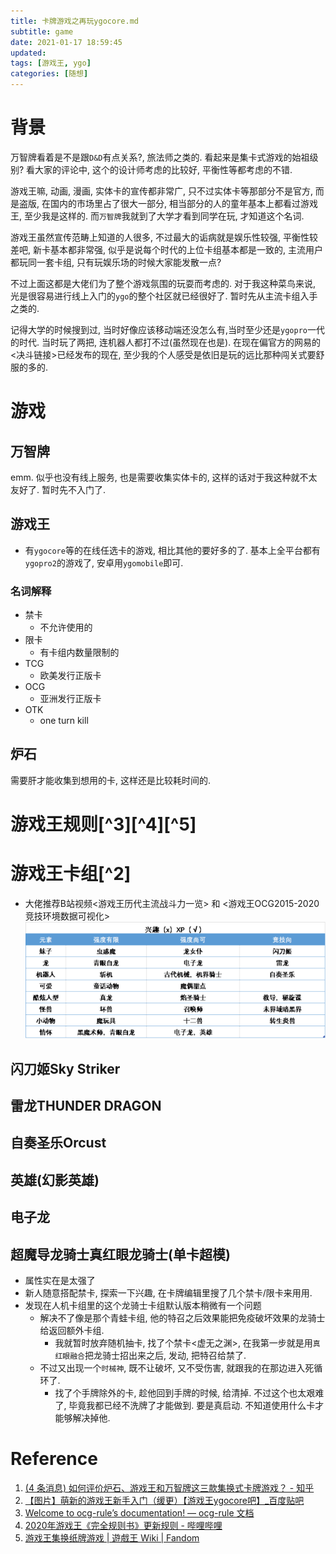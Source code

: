 ```yaml
---
title: 卡牌游戏之再玩ygocore.md
subtitle: game
date: 2021-01-17 18:59:45
updated:
tags: [游戏王, ygo]
categories: [随想]
---
```


# 背景
万智牌看着是不是跟`D&D`有点关系?, 旅法师之类的. 看起来是集卡式游戏的始祖级别? 看大家的评论中, 这个的设计师考虑的比较好, 平衡性等都考虑的不错.

游戏王嘛, 动画, 漫画, 实体卡的宣传都非常广, 只不过实体卡等那部分不是官方, 而是盗版, 在国内的市场里占了很大一部分, 相当部分的人的童年基本上都看过游戏王, 至少我是这样的. 而`万智牌`我就到了大学才看到同学在玩, 才知道这个名词.

游戏王虽然宣传范畴上知道的人很多, 不过最大的诟病就是娱乐性较强, 平衡性较差吧, 新卡基本都非常强, 似乎是说每个时代的上位卡组基本都是一致的, 主流用户都玩同一套卡组, 只有玩娱乐场的时候大家能发散一点? 

不过上面这都是大佬们为了整个游戏氛围的玩耍而考虑的. 对于我这种菜鸟来说, 光是很容易进行线上入门的`ygo`的整个社区就已经很好了. 暂时先从主流卡组入手之类的.

记得大学的时候搜到过, 当时好像应该移动端还没怎么有,当时至少还是`ygopro`一代的时代. 当时玩了两把, 连机器人都打不过(虽然现在也是). 在现在偏官方的网易的<决斗链接>已经发布的现在, 至少我的个人感受是依旧是玩的远比那种闯关式要舒服的多的.


# 游戏

## 万智牌
emm. 似乎也没有线上服务, 也是需要收集实体卡的, 这样的话对于我这种就不太友好了. 暂时先不入门了.

## 游戏王
* 有`ygocore`等的在线任选卡的游戏, 相比其他的要好多的了. 基本上全平台都有`ygopro2`的游戏了, 安卓用`ygomobile`即可. 

### 名词解释
* 禁卡
  * 不允许使用的
* 限卡
  * 有卡组内数量限制的
* TCG
  * 欧美发行正版卡
* OCG
  * 亚洲发行正版卡
* OTK
  * one turn kill

## 炉石
需要肝才能收集到想用的卡, 这样还是比较耗时间的.

# 游戏王规则[^3][^4][^5]



# 游戏王卡组[^2]
* 大佬推荐B站视频<游戏王历代主流战斗力一览> 和 <游戏王OCG2015-2020竞技环境数据可视化>
![](卡牌游戏/卡牌游戏_2021-01-17-16-00-00.png)

## 闪刀姬Sky Striker  
## 雷龙THUNDER DRAGON

## 自奏圣乐Orcust

## 英雄(幻影英雄)


## 电子龙

## 超魔导龙骑士真红眼龙骑士(单卡超模)
* 属性实在是太强了
* 新人随意搭配禁卡, 探索一下兴趣, 在卡牌编辑里搜了几个禁卡/限卡来用用.
* 发现在人机卡组里的这个龙骑士卡组默认版本稍微有一个问题
  * 解决不了像是那个青蛙卡组, 他的特召之后效果能把免疫破坏效果的龙骑士给返回额外卡组.
    * 我就暂时放弃随机抽卡, 找了个禁卡<虚无之渊>, 在我第一步就是用`真红眼融合`把龙骑士招出来之后, 发动, 把特召给禁了.
  * 不过又出现一个`时械神`, 既不让破坏, 又不受伤害, 就跟我的在那边进入死循环了. 
    * 找了个手牌除外的卡, 趁他回到手牌的时候, 给清掉. 不过这个也太艰难了, 毕竟我都已经不洗牌了才能做到. 要是真启动. 不知道使用什么卡才能够解决掉他.

# Reference
1. [\(4 条消息\) 如何评价炉石、游戏王和万智牌这三款集换式卡牌游戏？ \- 知乎](https://www.zhihu.com/question/24614903)
2. [【图片】萌新的游戏王新手入门（缓更）【游戏王ygocore吧】\_百度贴吧](http://c.tieba.baidu.com/p/6667230310?fr=good)
3. [Welcome to ocg\-rule’s documentation\! — ocg\-rule 文档](https://ocg-rule.readthedocs.io/zh_CN/latest/)
4. [2020年游戏王《完全规则书》更新规则 \- 哔哩哔哩](https://www.bilibili.com/read/cv5440726/)
5. [游戏王集换纸牌游戏 \| 遊戲王 Wiki \| Fandom](https://yugioh.fandom.com/zh/wiki/%E9%81%8A%E6%88%B2%E7%8E%8B%E9%9B%86%E6%8F%9B%E7%B4%99%E7%89%8C%E9%81%8A%E6%88%B2)